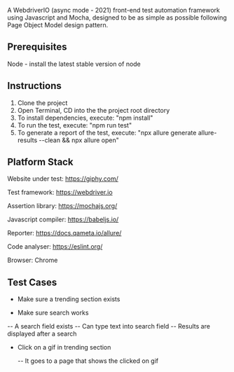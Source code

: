 A WebdriverIO (async mode - 2021) front-end test automation framework using Javascript and Mocha, designed to be as simple as possible following Page Object Model design pattern.


Prerequisites
-------------

Node - install the latest stable version of node


Instructions
-------------
1. Clone the project
2. Open Terminal, CD into the the project root directory
3. To install dependencies, execute: "npm install"
4. To run the test, execute: "npm run test"
5. To generate a report of the test, execute: "npx allure generate allure-results --clean && npx allure open"


Platform Stack
---------------

Website under test: https://giphy.com/

Test framework: https://webdriver.io

Assertion library: https://mochajs.org/

Javascript compiler: https://babeljs.io/

Reporter: https://docs.qameta.io/allure/

Code analyser: https://eslint.org/ 

Browser: Chrome


Test Cases
----------

- Make sure a trending section exists

- Make sure search works
 
 -- A search field exists
 -- Can type text into search field
 -- Results are displayed after a search

- Click on a gif in trending section
  
  -- It goes to a page that shows the clicked on gif



